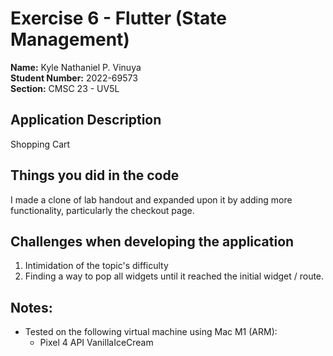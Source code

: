 # Exercise 6 - Flutter (State Management)

**Name:** Kyle Nathaniel P. Vinuya <br />
**Student Number:** 2022-69573 <br />
**Section:** CMSC 23 - UV5L <br />

## Application Description
Shopping Cart

## Things you did in the code
I made a clone of lab handout and expanded upon it by adding more functionality, particularly the checkout page.
  
## Challenges when developing the application
1. Intimidation of the topic's difficulty
2. Finding a way to pop all widgets until it reached the initial widget / route.

## Notes:
- Tested on the following virtual machine using Mac M1 (ARM):
    - Pixel 4 API VanillaIceCream 
